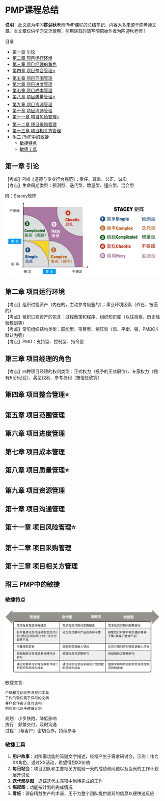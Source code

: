 # PMP课程总结

**说明**：此文章为学习**陈迎秋**老师PMP课程的总结笔记，内容大多来源于陈老师文章。本文章仅供学习交流使用，引用转载时请写明原始作者为陈迎秋老师！

目录

- [第一章 引论](#第一章-引论)
- [第二章 项目运行环境](#第二章-项目运行环境)
- [第三章 项目经理的角色](#第三章-项目经理的角色)
- [第四章 项目整合管理⭐](#第四章-项目整合管理)
- [第五章 项目范围管理](#第五章-项目范围管理)
- [第六章 项目进度管理](#第六章-项目进度管理)
- [第七章 项目成本管理](#第七章-项目成本管理)
- [第八章 项目质量管理⭐](#第八章-项目质量管理)
- [第九章 项目资源管理](#第九章-项目资源管理)
- [第十章 项目沟通管理](#第十章-项目沟通管理)
- [第十一章 项目风险管理⭐](#第十一章-项目风险管理)
- [第十二章 项目采购管理](#第十二章-项目采购管理)
- [第十三章 项目相关方管理](#第十三章-项目相关方管理)
- [附三 PMP中的敏捷](#附三-pmp中的敏捷)
  - [敏捷特点](#敏捷特点)
  - [敏捷工具](#敏捷工具)

## 第一章 引论

【考点】PMI《道德与专业行为规范》：责任、尊重、公正、诚实  
【考点】生命周期类型：预测型、迭代型、增量型、适应型、混合型  

附：Stacey矩阵
![Stacey Matrix](./images/stacey-matrix.jpg)

## 第二章 项目运行环境

【考点】组织过程资产（内在的，主动参考借鉴的）；事业环境因素（外在、被逼的）  
【考点】组织过程资产的包含：过程政策和程序、组织知识库（以往档案、历史经验教训等）  
【考点】常见组织结构类型：职能型、项目型、矩阵型（弱、平衡、强，PMBOK默认为强）  
【考点】PMO：支持型、控制型、指令型

## 第三章 项目经理的角色

【考点】四种项目经理的权利类型：正式权力（授予的正式职位）、专家权力（拥有知识经验）、奖惩权利、参考权利（被信任欣赏）

## 第四章 项目整合管理⭐

## 第五章 项目范围管理

## 第六章 项目进度管理

## 第七章 项目成本管理

## 第八章 项目质量管理⭐

## 第九章 项目资源管理

## 第十章 项目沟通管理

## 第十一章 项目风险管理⭐

## 第十二章 项目采购管理

## 第十三章 项目相关方管理

## 附三 PMP中的敏捷

### 敏捷特点

![PMBOK6 图 X3-1项目生命周期的连续区间](./images/PMBOK6-X3-1.jpg)

敏捷宣言:

    个体和互动高于流程和工具
    工作的软件高于详尽的文档
    客户合作高于合同谈判
    响应变化高于遵循计划 

规划：小步快跑，降低影响  
执行：频繁交付，及时沟通  
过程：（与客户）密切合作，持续参与

### 敏捷工具

1. **用户故事**：对所需功能的简短文字描述，经常产生于需求研讨会。示例：作为XX角色，通过XX活动，希望得到XX价值
2. **每日站会**：项目团队和主要相关方就前一天的成绩和问题以及当天的工作计划展开讨论
3. **迭代燃尽图**：追踪迭代未完项中尚待完成的工作
4. **燃起图**：功能按计划的完成情况
5. **看板**：源自精益生产的术语，用于为整个团队提供直观的信息以便快速反应
